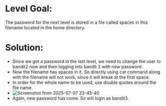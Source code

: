 # Level Goal: 

The password for the next level is stored in a file called spaces in this filename located in the home directory.

# Solution: 

  * Since we got a password in the last level, we need to change the user to bandit2 now and then logging into bandit 2 with new password.
  * Now the filename has spaces in it. So directly using cat command along with the filename will not work, since it will break at the first space.
  * In order for the whole name to be used, use double quotes around the file name.
  * ![Screenshot from 2025-07-07 23-45-40](https://github.com/user-attachments/assets/27018e54-8229-4259-83e6-fe7c2a72e429)
  * Again, new password has come. So will login as bandit3.
